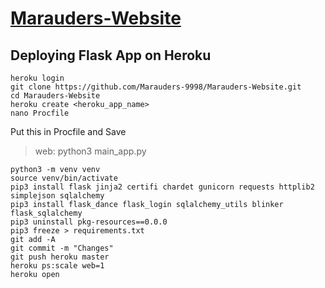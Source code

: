 # [Marauders-Website](https://github.com/Marauders-9998/Marauders-Website)

## Deploying Flask App on Heroku
```
heroku login
git clone https://github.com/Marauders-9998/Marauders-Website.git
cd Marauders-Website
heroku create <heroku_app_name>
nano Procfile
```
Put this in Procfile and Save
> web: python3 main_app.py
```
python3 -m venv venv
source venv/bin/activate
pip3 install flask jinja2 certifi chardet gunicorn requests httplib2 simplejson sqlalchemy
pip3 install flask_dance flask_login sqlalchemy_utils blinker flask_sqlalchemy
pip3 uninstall pkg-resources==0.0.0
pip3 freeze > requirements.txt
git add -A
git commit -m "Changes"
git push heroku master
heroku ps:scale web=1
heroku open
```
